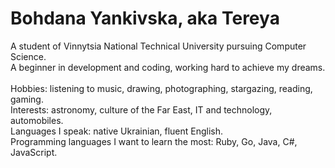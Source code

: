 <h1>Bohdana Yankivska, aka Tereya</h1>
A student of Vinnytsia National Technical University pursuing Computer Science. <br>
A beginner in development and coding, working hard to achieve my dreams.<br><br>
Hobbies: listening to music, drawing, photographing, stargazing, reading, gaming.<br>
Interests: astronomy, culture of the Far East, IT and technology, automobiles. <br>
Languages I speak: native Ukrainian, fluent English.<br>
Programming languages I want to learn the most: Ruby, Go, Java, C#, JavaScript.<br>
